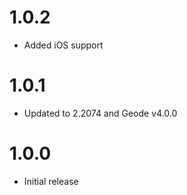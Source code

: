# 1.0.2
- Added iOS support

# 1.0.1
- Updated to 2.2074 and Geode v4.0.0

# 1.0.0
- Initial release
